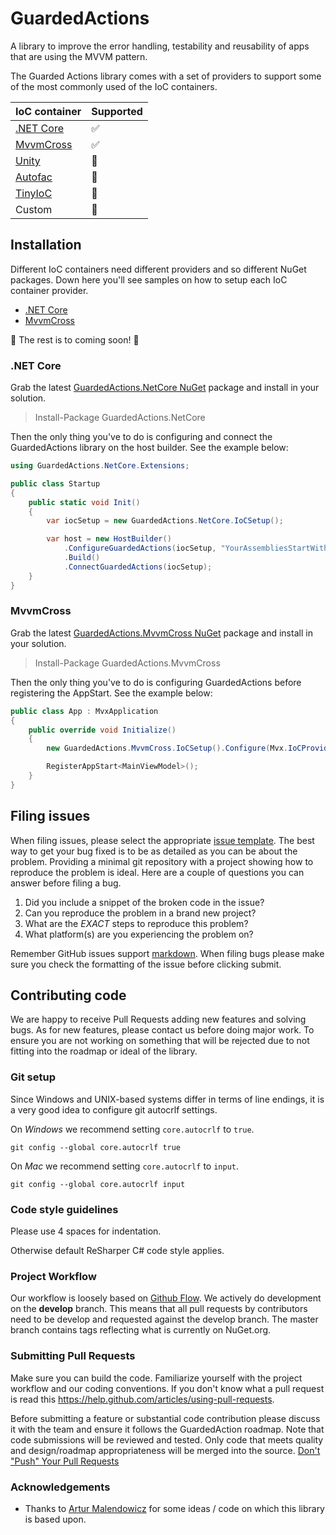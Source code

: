 # GuardedActions
A library to improve the error handling, testability and reusability of apps that are using the MVVM pattern.

The Guarded Actions library comes with a set of providers to support some of the most commonly used of the IoC containers. 

| IoC container | Supported |
| ------------- | ------------- |
| [.NET Core](https://docs.microsoft.com/en-us/aspnet/core/fundamentals/) | :white_check_mark: |
| [MvvmCross](https://www.mvvmcross.com/) | :white_check_mark: |
| [Unity](http://unitycontainer.org/) | :construction: |
| [Autofac](https://autofac.org/) | :construction: |
| [TinyIoC](https://github.com/grumpydev/TinyIoC) | :construction: |
| Custom<!-- (read more below)--> | :construction: |

<!-- | [Ninject](http://www.ninject.org/) | :construction: | -->
<!-- | [Castle.Windsor](http://www.castleproject.org/projects/windsor/) | :construction: | -->

 <!-- Also, it'll be possible to extend the Guarded Actions library to your needs as it comes with the possibility of creating your own IoC provider. This way you could connect the GuardedActions Library to any IoC provider of your wishes! -->

## Installation

Different IoC containers need different providers and so different NuGet packages. Down here you'll see samples on how to setup each IoC container provider.

 - [.NET Core](#net-core)
 - [MvvmCross](#net-core)

:construction: The rest is to coming soon! :construction:

### .NET Core

Grab the latest [GuardedActions.NetCore NuGet](https://www.nuget.org/packages/GuardActions.NetCore/) package and install in your solution.
> Install-Package GuardedActions.NetCore

Then the only thing you've to do is configuring and connect the GuardedActions library on the host builder. See the example below: 

```csharp
using GuardedActions.NetCore.Extensions;

public class Startup
{
    public static void Init()
    {
        var iocSetup = new GuardedActions.NetCore.IoCSetup();

        var host = new HostBuilder()
            .ConfigureGuardedActions(iocSetup, "YourAssembliesStartWith")
            .Build()
            .ConnectGuardedActions(iocSetup);
    }
}
```

### MvvmCross

Grab the latest [GuardedActions.MvvmCross NuGet](https://www.nuget.org/packages/GuardActions.MvvmCross/) package and install in your solution.
> Install-Package GuardedActions.MvvmCross

Then the only thing you've to do is configuring GuardedActions before registering the AppStart. See the example below: 

```csharp
public class App : MvxApplication
{
    public override void Initialize()
    {
        new GuardedActions.MvvmCross.IoCSetup().Configure(Mvx.IoCProvider, "YourAssembliesStartWith");

        RegisterAppStart<MainViewModel>();
    }
}
```

## Filing issues

When filing issues, please select the appropriate [issue template](https://github.com/Baseflow/GuardedActions/issues/new/choose). The best way to get your bug fixed is to be as detailed as you can be about the problem.
Providing a minimal git repository with a project showing how to reproduce the problem is ideal. Here are a couple of questions you can answer before filing a bug.

1. Did you include a snippet of the broken code in the issue?
2. Can you reproduce the problem in a brand new project?
3. What are the _*EXACT*_ steps to reproduce this problem?
4. What platform(s) are you experiencing the problem on?

Remember GitHub issues support [markdown](https://github.github.com/github-flavored-markdown/). When filing bugs please make sure you check the formatting of the issue before clicking submit.

## Contributing code

We are happy to receive Pull Requests adding new features and solving bugs. As for new features, please contact us before doing major work. To ensure you are not working on something that will be rejected due to not fitting into the roadmap or ideal of the library.

### Git setup

Since Windows and UNIX-based systems differ in terms of line endings, it is a very good idea to configure git autocrlf settings.

On *Windows* we recommend setting `core.autocrlf` to `true`.

```
git config --global core.autocrlf true
```

On *Mac* we recommend setting `core.autocrlf` to `input`.

```
git config --global core.autocrlf input
```

### Code style guidelines

Please use 4 spaces for indentation.

Otherwise default ReSharper C# code style applies.

### Project Workflow

Our workflow is loosely based on [Github Flow](http://scottchacon.com/2011/08/31/github-flow.html).
We actively do development on the **develop** branch. This means that all pull requests by contributors need to be develop and requested against the develop branch.
The master branch contains tags reflecting what is currently on NuGet.org.

### Submitting Pull Requests

Make sure you can build the code. Familiarize yourself with the project workflow and our coding conventions. If you don't know what a pull request is
read this https://help.github.com/articles/using-pull-requests.

Before submitting a feature or substantial code contribution please discuss it with the team and ensure it follows the GuardedAction roadmap.
Note that code submissions will be reviewed and tested. Only code that meets quality and design/roadmap appropriateness will be merged into the source. [Don't "Push" Your Pull Requests](https://www.igvita.com/2011/12/19/dont-push-your-pull-requests/)

### Acknowledgements

* Thanks to [Artur Malendowicz](https://github.com/Immons) for some ideas / code on which this library is based upon.
